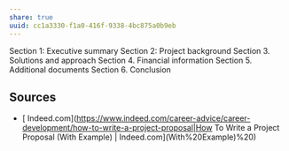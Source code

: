 ```yaml
---
share: true
uuid: cc1a3330-f1a0-416f-9338-4bc875a0b9eb
---
```

Section 1: Executive summary
Section 2: Project background
Section 3. Solutions and approach
Section 4. Financial information
Section 5. Additional documents
Section 6. Conclusion

## Sources

* [ Indeed.com](https://www.indeed.com/career-advice/career-development/how-to-write-a-project-proposal|How To Write a Project Proposal (With Example) | Indeed.com](With%20Example)%20)
